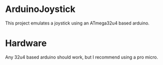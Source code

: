 # ArduinoJoystick
This project emulates a joystick using an ATmega32u4 based arduino.

# Hardware
Any 32u4 based arduino should work, but I recommend using a pro micro.

